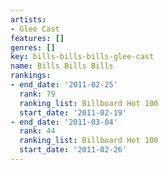 ```yaml
---
artists:
- Glee Cast
features: []
genres: []
key: bills-bills-bills-glee-cast
name: Bills Bills Bills
rankings:
- end_date: '2011-02-25'
  rank: 79
  ranking_list: Billboard Hot 100
  start_date: '2011-02-19'
- end_date: '2011-03-04'
  rank: 44
  ranking_list: Billboard Hot 100
  start_date: '2011-02-26'
---
```


